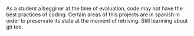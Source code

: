 As a student a begginer at the time of evaluation, code may not have the best practices of coding.
Certain areas of this projects are in spanish in order to preservate its state at the moment of retriving.
Still learining about git too.
